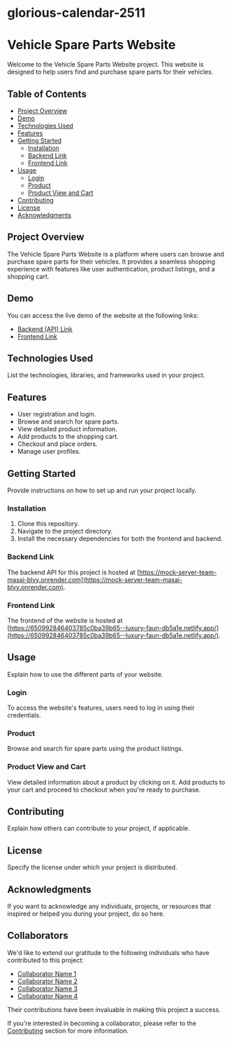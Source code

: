 # glorious-calendar-2511

# Vehicle Spare Parts Website

Welcome to the Vehicle Spare Parts Website project. This website is designed to help users find and purchase spare parts for their vehicles.

## Table of Contents

- [Project Overview](#project-overview)
- [Demo](#demo)
- [Technologies Used](#technologies-used)
- [Features](#features)
- [Getting Started](#getting-started)
  - [Installation](#installation)
  - [Backend Link](#backend-link)
  - [Frontend Link](#frontend-link)
- [Usage](#usage)
  - [Login](#login)
  - [Product](#product)
  - [Product View and Cart](#product-view-and-cart)
- [Contributing](#contributing)
- [License](#license)
- [Acknowledgments](#acknowledgments)

## Project Overview

The Vehicle Spare Parts Website is a platform where users can browse and purchase spare parts for their vehicles. It provides a seamless shopping experience with features like user authentication, product listings, and a shopping cart.

## Demo

You can access the live demo of the website at the following links:
- [Backend (API) Link](https://mock-server-team-masai-blvy.onrender.com)
- [Frontend Link](https://650992846403785c0ba39b65--luxury-faun-db5a1e.netlify.app/)

## Technologies Used

List the technologies, libraries, and frameworks used in your project.


## Features

- User registration and login.
- Browse and search for spare parts.
- View detailed product information.
- Add products to the shopping cart.
- Checkout and place orders.
- Manage user profiles.

## Getting Started

Provide instructions on how to set up and run your project locally.

### Installation

1. Clone this repository.
2. Navigate to the project directory.
3. Install the necessary dependencies for both the frontend and backend.

### Backend Link

The backend API for this project is hosted at [https://mock-server-team-masai-blvy.onrender.com](https://mock-server-team-masai-blvy.onrender.com).

### Frontend Link

The frontend of the website is hosted at [https://650992846403785c0ba39b65--luxury-faun-db5a1e.netlify.app/](https://650992846403785c0ba39b65--luxury-faun-db5a1e.netlify.app/).

## Usage

Explain how to use the different parts of your website.

### Login

To access the website's features, users need to log in using their credentials.

### Product

Browse and search for spare parts using the product listings.

### Product View and Cart

View detailed information about a product by clicking on it. Add products to your cart and proceed to checkout when you're ready to purchase.

## Contributing

Explain how others can contribute to your project, if applicable.

## License

Specify the license under which your project is distributed.

## Acknowledgments

If you want to acknowledge any individuals, projects, or resources that inspired or helped you during your project, do so here.

## Collaborators

We'd like to extend our gratitude to the following individuals who have contributed to this project:

- [Collaborator Name 1]([https://github.com/collaborator1](https://github.com/StarkArnab))
- [Collaborator Name 2]([https://github.com/collaborator2](https://github.com/Vikaschaturvedi167))
- [Collaborator Name 3]([https://github.com/collaborator3](https://github.com/StarkArnab))
- [Collaborator Name 4]([[https://github.com/collaborator3](https://github.com/StarkArnab)](https://github.com/Sunil8090))

Their contributions have been invaluable in making this project a success.

If you're interested in becoming a collaborator, please refer to the [Contributing](#contributing) section for more information.

